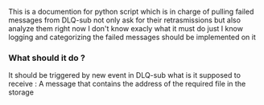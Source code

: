 This is a documention for python script which is in charge of pulling failed messages from DLQ-sub not only ask for their retrasmissions but also analyze them right now I don't know exacly what it must do just I know logging and categorizing the failed messages should be implemented on it


### What should it do ?

It  should be triggered by new event in DLQ-sub
what is it supposed to receive :
    A message that contains the address of the required file in the storage
    